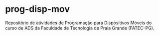 # prog-disp-mov
Repositório de atividades de Programação para Dispositivos Móveis do curso de ADS da Faculdade de Tecnologia de Praia Grande (FATEC-PG).
